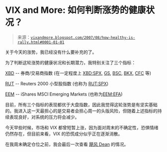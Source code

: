 <!--yml

category: 未分类

date: 2024-05-18 19:02:17

-->

# VIX and More: 如何判断涨势的健康状况？

> 来源：[`vixandmore.blogspot.com/2007/08/how-healthy-is-rally.html#0001-01-01`](http://vixandmore.blogspot.com/2007/08/how-healthy-is-rally.html#0001-01-01)

关于今天的涨势，我已经没有什么要补充的了。

为了判断这轮涨势的健康状况和长期潜力，我特别关注了三个指标：

[XBD](http://stockcharts.com/charts/gallery.html?%24xbd) -- 券商/交易商指数 (在一定程度上 [XBD:SPX](http://stockcharts.com/charts/gallery.html?%24xbd:%24SPX), [GS](http://stockcharts.com/charts/gallery.html?gs), [BSC](http://stockcharts.com/charts/gallery.html?bsc), [BKX](http://stockcharts.com/charts/gallery.html?%24BKX), [CFC](http://stockcharts.com/charts/gallery.html?cfc) 等)

[RUT](http://stockcharts.com/charts/gallery.html?%24RUT) -- Reuters 2000 小型股指数 (也称为 [RUT:SPX](http://stockcharts.com/charts/gallery.html?%24RUT:%24spx))

[EEM](http://stockcharts.com/charts/gallery.html?eem) -- iShares MSCI Emerging Markets (也称为[EEM:EFA](http://stockcharts.com/charts/gallery.html?eem:efa))

目前，所有三个指标的表现都优于大盘指数，因此我觉得这轮涨势是有坚实基础的。我进入这一天最担心的是交易者会担心周一的头版风险，但随着上述指标的持续表现良好，对系统的压力将会减少。

今天早些时候，市场和 VIX 都曾短暂上涨，因为面对周末的不确定性，恐惧情绪仍然存在，但目前来看，VIX 的恐慌成分似乎正在逐渐消散。

在我周末确定仓位之前，我会最后一次查看 [飓风 Dean](http://www.nhc.noaa.gov/index.shtml) 的情况。
